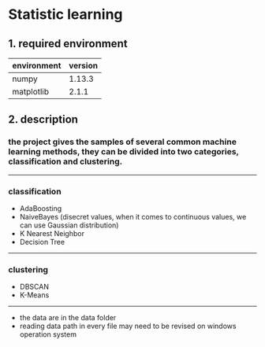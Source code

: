 # Statistic learning

## 1. required environment
environment |  version 
----------- | ---------
numpy       |  1.13.3
matplotlib  |  2.1.1


## 2.  description

### the project gives the samples of several common machine learning methods, they can be divided into two categories, classification and clustering. 
***
### classification
- AdaBoosting
- NaiveBayes (disecret values, when it comes to continuous values, we can use Gaussian distribution)
- K Nearest Neighbor
- Decision Tree

***
### clustering
- DBSCAN
- K-Means

***
- the data are in the data folder
- reading data path in every file may need to be revised on windows operation system

